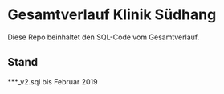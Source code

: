 # Gesamtverlauf Klinik Südhang
Diese Repo beinhaltet den SQL-Code vom Gesamtverlauf.

## Stand
***_v2.sql bis Februar 2019
